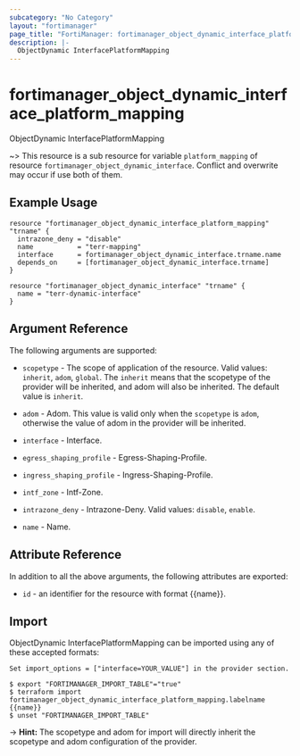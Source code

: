 ```yaml
---
subcategory: "No Category"
layout: "fortimanager"
page_title: "FortiManager: fortimanager_object_dynamic_interface_platform_mapping"
description: |-
  ObjectDynamic InterfacePlatformMapping
---
```


# fortimanager_object_dynamic_interface_platform_mapping
ObjectDynamic InterfacePlatformMapping

~> This resource is a sub resource for variable `platform_mapping` of resource `fortimanager_object_dynamic_interface`. Conflict and overwrite may occur if use both of them.



## Example Usage

```hcl
resource "fortimanager_object_dynamic_interface_platform_mapping" "trname" {
  intrazone_deny = "disable"
  name           = "terr-mapping"
  interface      = fortimanager_object_dynamic_interface.trname.name
  depends_on     = [fortimanager_object_dynamic_interface.trname]
}

resource "fortimanager_object_dynamic_interface" "trname" {
  name = "terr-dynamic-interface"
}
```

## Argument Reference


The following arguments are supported:

* `scopetype` - The scope of application of the resource. Valid values: `inherit`, `adom`, `global`. The `inherit` means that the scopetype of the provider will be inherited, and adom will also be inherited. The default value is `inherit`.
* `adom` - Adom. This value is valid only when the `scopetype` is `adom`, otherwise the value of adom in the provider will be inherited.
* `interface` - Interface.

* `egress_shaping_profile` - Egress-Shaping-Profile.
* `ingress_shaping_profile` - Ingress-Shaping-Profile.
* `intf_zone` - Intf-Zone.
* `intrazone_deny` - Intrazone-Deny. Valid values: `disable`, `enable`.

* `name` - Name.


## Attribute Reference

In addition to all the above arguments, the following attributes are exported:
* `id` - an identifier for the resource with format {{name}}.

## Import

ObjectDynamic InterfacePlatformMapping can be imported using any of these accepted formats:
```
Set import_options = ["interface=YOUR_VALUE"] in the provider section.

$ export "FORTIMANAGER_IMPORT_TABLE"="true"
$ terraform import fortimanager_object_dynamic_interface_platform_mapping.labelname {{name}}
$ unset "FORTIMANAGER_IMPORT_TABLE"
```
-> **Hint:** The scopetype and adom for import will directly inherit the scopetype and adom configuration of the provider.
